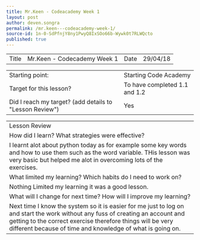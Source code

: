 ```yaml
---
title: Mr.Keen - Codeacademy Week 1
layout: post
author: deven.songra
permalink: /mr.keen---codeacademy-week-1/
source-id: 1n-0-SdPfnjY8ny1PwyQ8IxSOo66b-Wywk0t7RLWQcto
published: true
---
```

<table>
  <tr>
    <td>Title</td>
    <td>Mr.Keen - Codecademy Week 1</td>
    <td>Date</td>
    <td>29/04/18</td>
  </tr>
</table>


<table>
  <tr>
    <td>Starting point:</td>
    <td>Starting Code Academy </td>
  </tr>
  <tr>
    <td>Target for this lesson?</td>
    <td>To have completed 1.1 and 1.2</td>
  </tr>
  <tr>
    <td>Did I reach my target? 
(add details to "Lesson Review")</td>
    <td> Yes </td>
  </tr>
</table>


<table>
  <tr>
    <td>Lesson Review</td>
  </tr>
  <tr>
    <td>How did I learn? What strategies were effective? </td>
  </tr>
  <tr>
    <td>I learnt alot about python today as for example some key words and how to use them such as the word variable. THis lesson was very basic but helped me alot in overcoming lots of the exercises.</td>
  </tr>
  <tr>
    <td>What limited my learning? Which habits do I need to work on? </td>
  </tr>
  <tr>
    <td>Nothing Limited my learning it was a good lesson.</td>
  </tr>
  <tr>
    <td>What will I change for next time? How will I improve my learning?</td>
  </tr>
  <tr>
    <td>Next time I know the system so it is easier for me just to log on and start the work without any fuss of creating an account and getting to the correct exercise therefore things will be very different because of time and knowledge of what is going on. </td>
  </tr>
</table>



